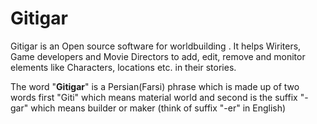 # Gitigar
Gitigar is an Open source software for worldbuilding . It helps Wiriters, Game developers and Movie Directors to add, edit, remove and monitor elements like Characters, locations etc. in their stories.
<p>The word "<b>Gitigar</b>" is a Persian(Farsi) phrase which is made up of two words first "Giti" which means material world and second is the suffix "-gar" which means builder or maker (think of suffix "-er" in English)<p>
